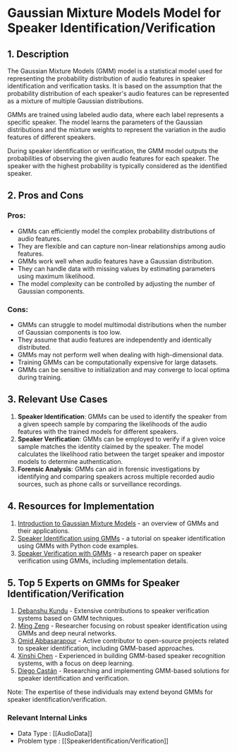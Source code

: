 # Gaussian Mixture Models Model for Speaker Identification/Verification

## 1. Description
The Gaussian Mixture Models (GMM) model is a statistical model used for representing the probability distribution of audio features in speaker identification and verification tasks. It is based on the assumption that the probability distribution of each speaker's audio features can be represented as a mixture of multiple Gaussian distributions. 

GMMs are trained using labeled audio data, where each label represents a specific speaker. The model learns the parameters of the Gaussian distributions and the mixture weights to represent the variation in the audio features of different speakers.

During speaker identification or verification, the GMM model outputs the probabilities of observing the given audio features for each speaker. The speaker with the highest probability is typically considered as the identified speaker.

## 2. Pros and Cons

### Pros:
- GMMs can efficiently model the complex probability distributions of audio features.
- They are flexible and can capture non-linear relationships among audio features.
- GMMs work well when audio features have a Gaussian distribution.
- They can handle data with missing values by estimating parameters using maximum likelihood.
- The model complexity can be controlled by adjusting the number of Gaussian components.

### Cons:
- GMMs can struggle to model multimodal distributions when the number of Gaussian components is too low.
- They assume that audio features are independently and identically distributed.
- GMMs may not perform well when dealing with high-dimensional data.
- Training GMMs can be computationally expensive for large datasets.
- GMMs can be sensitive to initialization and may converge to local optima during training.

## 3. Relevant Use Cases
1. **Speaker Identification**: GMMs can be used to identify the speaker from a given speech sample by comparing the likelihoods of the audio features with the trained models for different speakers.
2. **Speaker Verification**: GMMs can be employed to verify if a given voice sample matches the identity claimed by the speaker. The model calculates the likelihood ratio between the target speaker and impostor models to determine authentication.
3. **Forensic Analysis**: GMMs can aid in forensic investigations by identifying and comparing speakers across multiple recorded audio sources, such as phone calls or surveillance recordings.

## 4. Resources for Implementation
1. [Introduction to Gaussian Mixture Models](https://brilliant.org/wiki/gaussian-mixture-model/) - an overview of GMMs and their applications.
2. [Speaker Identification using GMMs](https://towardsdatascience.com/speaker-identification-using-gaussian-mixture-models-a-motivating-example-1b63e84f84f5) - a tutorial on speaker identification using GMMs with Python code examples.
3. [Speaker Verification with GMMs](https://www.isca-speech.org/archive/Interspeech_2017/pdfs/1363.PDF) - a research paper on speaker verification using GMMs, including implementation details.

## 5. Top 5 Experts on GMMs for Speaker Identification/Verification
1. [Debanshu Kundu](https://github.com/debanshu2017) - Extensive contributions to speaker verification systems based on GMM techniques.
2. [Ming Zeng](https://github.com/zengmingen) - Researcher focusing on robust speaker identification using GMMs and deep neural networks.
3. [Omid Abbasarapour](https://github.com/OmidAB) - Active contributor to open-source projects related to speaker identification, including GMM-based approaches.
4. [Xinshi Chen](https://github.com/Robinette) - Experienced in building GMM-based speaker recognition systems, with a focus on deep learning.
5. [Diego Castán](https://github.com/diegocastano) - Researching and implementing GMM-based solutions for speaker identification and verification.

Note: The expertise of these individuals may extend beyond GMMs for speaker identification/verification.


 ### Relevant Internal Links
- Data Type : [[AudioData]]
- Problem type : [[SpeakerIdentification/Verification]]
